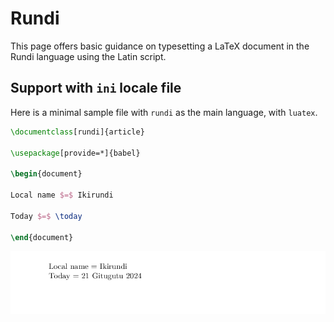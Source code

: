 # Rundi

This page offers basic guidance on typesetting a LaTeX document in the
Rundi language using the Latin script.

## Support with `ini` locale file

Here is a minimal sample file with `rundi` as the main language, with `luatex`.

```tex
\documentclass[rundi]{article}

\usepackage[provide=*]{babel}

\begin{document}

Local name $=$ Ikirundi

Today $=$ \today

\end{document}
```

![](../media/locale-rundi.png)